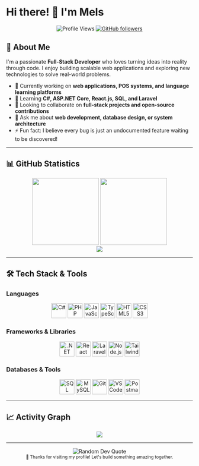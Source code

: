 # Hi there! 👋 I'm Mels

<div align="center">
  
![Profile Views](https://komarev.com/ghpvc/?username=m0rPleX-16&label=Profile%20Views&color=0891b2&style=flat-square)
[![GitHub followers](https://img.shields.io/github/followers/m0rPleX-16?label=Followers&style=flat-square&color=0891b2)](https://github.com/m0rPleX-16?tab=followers)

</div>

## 🚀 About Me

I'm a passionate **Full-Stack Developer** who loves turning ideas into reality through code. I enjoy building scalable web applications and exploring new technologies to solve real-world problems.

- 🔭 Currently working on **web applications, POS systems, and language learning platforms**
- 🌱 Learning **C#, ASP.NET Core, React.js, SQL, and Laravel**
- 👯 Looking to collaborate on **full-stack projects and open-source contributions**
- 💬 Ask me about **web development, database design, or system architecture**
- ⚡ Fun fact: I believe every bug is just an undocumented feature waiting to be discovered!

---

## 📊 GitHub Statistics

<div align="center">
  <img height="180em" src="https://github-readme-stats.vercel.app/api?username=m0rPleX-16&show_icons=true&theme=tokyonight&hide_border=true&count_private=true"/>
  <img height="180em" src="https://github-readme-stats.vercel.app/api/top-langs/?username=m0rPleX-16&layout=compact&theme=tokyonight&hide_border=true"/>
</div>

<div align="center">
  <img src="https://github-readme-streak-stats.herokuapp.com/?user=m0rPleX-16&theme=tokyonight&hide_border=true"/>
</div>

---

## 🛠️ Tech Stack & Tools

### Languages
<div align="center">
  <img src="https://cdn.jsdelivr.net/gh/devicons/devicon/icons/csharp/csharp-original.svg" height="40" alt="C#" />
  <img src="https://cdn.jsdelivr.net/gh/devicons/devicon/icons/php/php-original.svg" height="40" alt="PHP" />
  <img src="https://cdn.jsdelivr.net/gh/devicons/devicon/icons/javascript/javascript-original.svg" height="40" alt="JavaScript" />
  <img src="https://cdn.jsdelivr.net/gh/devicons/devicon/icons/typescript/typescript-original.svg" height="40" alt="TypeScript" />
  <img src="https://cdn.jsdelivr.net/gh/devicons/devicon/icons/html5/html5-original.svg" height="40" alt="HTML5" />
  <img src="https://cdn.jsdelivr.net/gh/devicons/devicon/icons/css3/css3-original.svg" height="40" alt="CSS3" />
</div>

### Frameworks & Libraries
<div align="center">
  <img src="https://cdn.jsdelivr.net/gh/devicons/devicon/icons/dot-net/dot-net-original.svg" height="40" alt=".NET" />
  <img src="https://cdn.jsdelivr.net/gh/devicons/devicon/icons/react/react-original.svg" height="40" alt="React" />
  <img src="https://cdn.jsdelivr.net/gh/devicons/devicon/icons/laravel/laravel-plain.svg" height="40" alt="Laravel" />
  <img src="https://cdn.jsdelivr.net/gh/devicons/devicon/icons/nodejs/nodejs-original.svg" height="40" alt="Node.js" />
  <img src="https://cdn.jsdelivr.net/gh/devicons/devicon/icons/tailwindcss/tailwindcss-plain.svg" height="40" alt="Tailwind CSS" />
</div>

### Databases & Tools
<div align="center">
  <img src="https://cdn.jsdelivr.net/gh/devicons/devicon/icons/microsoftsqlserver/microsoftsqlserver-plain.svg" height="40" alt="SQL Server" />
  <img src="https://cdn.jsdelivr.net/gh/devicons/devicon/icons/mysql/mysql-original.svg" height="40" alt="MySQL" />
  <img src="https://cdn.jsdelivr.net/gh/devicons/devicon/icons/git/git-original.svg" height="40" alt="Git" />
  <img src="https://cdn.jsdelivr.net/gh/devicons/devicon/icons/vscode/vscode-original.svg" height="40" alt="VS Code" />
  <img src="https://cdn.jsdelivr.net/gh/devicons/devicon/icons/postman/postman-original.svg" height="40" alt="Postman" />
</div>

---

## 📈 Activity Graph

<div align="center">
  <img src="https://github-readme-activity-graph.vercel.app/graph?username=m0rPleX-16&theme=tokyo-night&hide_border=true&area=true"/>
</div>

---

<div align="center">
  <img src="https://quotes-github-readme.vercel.app/api?type=horizontal&theme=tokyonight" alt="Random Dev Quote"/>
</div>

<div align="center">
  <sub>💖 Thanks for visiting my profile! Let's build something amazing together.</sub>
</div>

